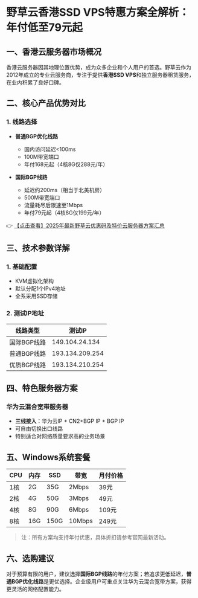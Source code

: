 # 野草云香港SSD VPS特惠方案全解析：年付低至79元起

## 一、香港云服务器市场概况

香港云服务器因其地理位置优势，成为众多企业和个人用户的首选。野草云作为2012年成立的专业云服务商，专注于提供**香港SSD VPS**和独立服务器租赁服务，在业内积累了良好口碑。

## 二、核心产品优势对比

### 1. 线路选择
- **普通BGP优化线路**  
  - 国内访问延迟<100ms  
  - 100M带宽端口  
  - 年付168元起（4核8G仅288元/年）

- **国际BGP线路**  
  - 延迟约200ms（相当于北美机房）  
  - 500M带宽端口  
  - 流量耗尽后限速至1Mbps  
  - 年付79元起（4核8G仅199元/年）

👉 [【点击查看】2025年最新野草云优惠码及特价云服务器方案汇总](https://bit.ly/yecaoyun)

## 三、技术参数详解

### 1. 基础配置
- KVM虚拟化架构  
- 默认分配1个IPv4地址  
- 全系采用SSD存储

### 2. 测试IP地址
| 线路类型       | 测试IP         |
|----------------|----------------|
| 国际BGP线路    | 149.104.24.134 |
| 普通BGP线路    | 193.134.209.254|
| 优质BGP线路    | 193.134.210.254|

## 四、特色服务器方案

### 华为云混合宽带服务器
- **三线接入**：华为云IP + CN2+BGP IP + BGP IP  
- 可自由切换出口线路  
- 特别适合对网络质量要求高的业务场景

## 五、Windows系统套餐

| CPU  | 内存 | SSD  | 带宽  | 月付价格 |
|------|------|------|-------|----------|
| 1核  | 2G   | 35G  | 2Mbps | 39元     |
| 2核  | 4G   | 50G  | 3Mbps | 49元     |
| 4核  | 8G   | 90G  | 6Mbps | 109元    |
| 8核  | 16G  | 150G | 10Mbps| 249元    |

> 注：所有方案均支持年付优惠，具体折扣请参考官网最新活动。

## 六、选购建议

对于预算有限的用户，建议选择**国际BGP线路**的年付方案；若追求更低延迟，**普通BGP优化线路**是更优选择。企业级用户可重点关注华为云混合宽带方案，获得更灵活的网络配置能力。
